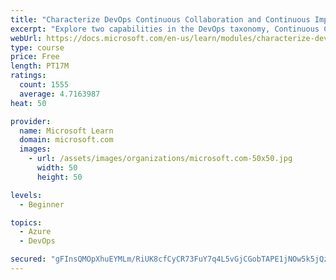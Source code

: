 ```yaml
---
title: "Characterize DevOps Continuous Collaboration and Continuous Improvement"
excerpt: "Explore two capabilities in the DevOps taxonomy, Continuous Collaboration and Continuous Improvement."
webUrl: https://docs.microsoft.com/en-us/learn/modules/characterize-devops-continous-collaboration-improvement/
type: course
price: Free
length: PT17M
ratings:
  count: 1555
  average: 4.7163987
heat: 50

provider:
  name: Microsoft Learn
  domain: microsoft.com
  images:
    - url: /assets/images/organizations/microsoft.com-50x50.jpg
      width: 50
      height: 50

levels:
  - Beginner

topics:
  - Azure
  - DevOps

secured: "gFInsQMOpXhuEYMLm/RiUK8cfCyCR73FuY7q4L5vGjCGobTAPE1jNOw5k5jQzllvT6VgV7w8Lb45+zJtSygyklnjSM88VY6fg6CSmMKbONWXI0qqga8RKDvenbJob+27NSKaAflFUBDI4R1Hu7pNnb/lkCzCW56XzpofnQRSGDHsQ4Jcq7BvxCdNX9l7FPi2n9vMiiwbWCqrnt4ZOrtwHuWjDw7BeR8Uhi2AsbB06VOAGiQoTjaOaHEcKc7tUDjbSEOv91LjNePeaYKtKSNkFJHfxl3PpgvUm+Ol7p6X0IPqi6no+Z0e0AxDdcx6pT+gqv46KR1fq2smD/4aIeVInWTDB2VTFFo0feMB3TLxnJyWqQrPXE0mS4sXh7LtkALAiM9LiAHl0p6aTnJtQbPArKJB2705IIC3q56UPmYQ5fg=;dIQXYRxo6zy0gXGOba6JpQ=="
---
```



